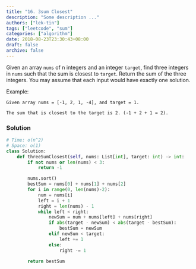 ```yaml
---
title: "16. 3sum Closest"
description: "Some description ..."
authors: ["lek-tin"]
tags: ["leetcode", "sum"]
categories: ["algorithm"]
date: 2018-08-23T23:30:43+08:00
draft: false
archive: false
---
```

Given an array `nums` of n integers and an integer `target`, find three integers in `nums` such that the sum is closest to `target`. Return the sum of the three integers. You may assume that each input would have exactly one solution.

Example:
```
Given array nums = [-1, 2, 1, -4], and target = 1.

The sum that is closest to the target is 2. (-1 + 2 + 1 = 2).
```
### Solution
```python
# Time: o(n^2)
# Space: o(1)
class Solution:
    def threeSumClosest(self, nums: List[int], target: int) -> int:
        if not nums or len(nums) < 3:
            return -1

        nums.sort()
        bestSum = nums[0] + nums[1] + nums[2]
        for i in range(0, len(nums)-2):
            num = nums[i]
            left = i + 1
            right = len(nums) - 1
            while left < right:
                newSum = num + nums[left] + nums[right]
                if abs(target - newSum) < abs(target - bestSum):
                    bestSum = newSum
                elif newSum < target:
                    left += 1
                else:
                    right -= 1

        return bestSum
```